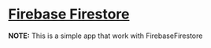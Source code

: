 # [Firebase Firestore](https://github.com/amirdaryabak/FirebaseFirestore.git)

**NOTE:** This is a simple app that work with FirebaseFirestore
